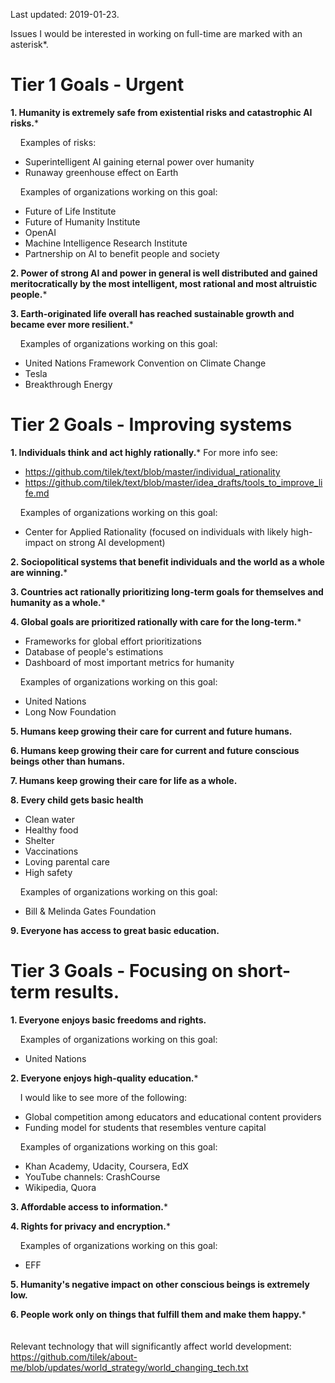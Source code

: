 Last updated: 2019-01-23.

Issues I would be interested in working on full-time are marked with an asterisk*.


# Tier 1 Goals - Urgent

**1. Humanity is extremely safe from existential risks and catastrophic AI risks.***

&nbsp;&nbsp;&nbsp; Examples of risks:
* Superintelligent AI gaining eternal power over humanity
* Runaway greenhouse effect on Earth

&nbsp;&nbsp;&nbsp; Examples of organizations working on this goal:
* Future of Life Institute
* Future of Humanity Institute
* OpenAI
* Machine Intelligence Research Institute
* Partnership on AI to benefit people and society

**2. Power of strong AI and power in general is well distributed and gained meritocratically by the most intelligent, most rational and most altruistic people.***

**3. Earth-originated life overall has reached sustainable growth and became ever more resilient.***

&nbsp;&nbsp;&nbsp; Examples of organizations working on this goal: 
* United Nations Framework Convention on Climate Change
* Tesla
* Breakthrough Energy


# Tier 2 Goals - Improving systems


**1. Individuals think and act highly rationally.***
For more info see: 
* https://github.com/tilek/text/blob/master/individual_rationality
* https://github.com/tilek/text/blob/master/idea_drafts/tools_to_improve_life.md

&nbsp;&nbsp;&nbsp; Examples of organizations working on this goal: 
- Center for Applied Rationality (focused on individuals with likely high-impact on strong AI development)

**2. Sociopolitical systems that benefit individuals and the world as a whole are winning.***

**3. Countries act rationally prioritizing long-term goals for themselves and humanity as a whole.***
  
**4. Global goals are prioritized rationally with care for the long-term.***
* Frameworks for global effort prioritizations
* Database of people's estimations
* Dashboard of most important metrics for humanity

&nbsp;&nbsp;&nbsp; Examples of organizations working on this goal: 
* United Nations
* Long Now Foundation

**5. Humans keep growing their care for current and future humans.**

**6. Humans keep growing their care for current and future conscious beings other than humans.**

**7. Humans keep growing their care for life as a whole.**

**8. Every child gets basic health**
* Clean water
* Healthy food
* Shelter
* Vaccinations
* Loving parental care
* High safety

&nbsp;&nbsp;&nbsp; Examples of organizations working on this goal: 
* Bill & Melinda Gates Foundation

**9. Everyone has access to great basic education.**


# Tier 3 Goals - Focusing on short-term results.

**1. Everyone enjoys basic freedoms and rights.**

&nbsp;&nbsp;&nbsp; Examples of organizations working on this goal: 
- United Nations

**2. Everyone enjoys high-quality education.***

&nbsp;&nbsp;&nbsp; I would like to see more of the following:
* Global competition among educators and educational content providers
* Funding model for students that resembles venture capital

&nbsp;&nbsp;&nbsp; Examples of organizations working on this goal: 
* Khan Academy, Udacity, Coursera, EdX
* YouTube channels: CrashCourse
* Wikipedia, Quora

**3. Affordable access to information.***

**4. Rights for privacy and encryption.***

&nbsp;&nbsp;&nbsp; Examples of organizations working on this goal: 
* EFF

**5. Humanity's negative impact on other conscious beings is extremely low.**

**6. People work only on things that fulfill them and make them happy.***
<br>
<br>
<br>
Relevant technology that will significantly affect world development:<br>
https://github.com/tilek/about-me/blob/updates/world_strategy/world_changing_tech.txt
